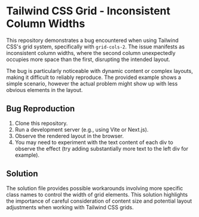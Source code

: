 # Tailwind CSS Grid - Inconsistent Column Widths

This repository demonstrates a bug encountered when using Tailwind CSS's grid system, specifically with `grid-cols-2`.  The issue manifests as inconsistent column widths, where the second column unexpectedly occupies more space than the first, disrupting the intended layout.

The bug is particularly noticeable with dynamic content or complex layouts, making it difficult to reliably reproduce. The provided example shows a simple scenario, however the actual problem might show up with less obvious elements in the layout.

## Bug Reproduction

1. Clone this repository.
2. Run a development server (e.g., using Vite or Next.js).
3. Observe the rendered layout in the browser.
4. You may need to experiment with the text content of each div to observe the effect (try adding substantially more text to the left div for example).

## Solution

The solution file provides possible workarounds involving more specific class names to control the width of grid elements.  This solution highlights the importance of careful consideration of content size and potential layout adjustments when working with Tailwind CSS grids.